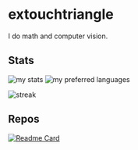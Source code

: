 # extouchtriangle

I do math and computer vision.

## Stats
 
![my stats](https://extouchtriangle-readme-stats.vercel.app/api?username=extouchtriangle&theme=tokyonight&hide_border=true&show_icons=true)
![my preferred languages](https://extouchtriangle-readme-stats.vercel.app/api/top-langs/?username=extouchtriangle&theme=tokyonight&show_icons=true&hide_border=true)

![streak](https://streak-stats.demolab.com?user=extouchtriangle&theme=tokyonight&hide_border=true)

## Repos
[![Readme Card](https://extouchtriangle-readme-stats.vercel.app/api/pin/?username=extouchtriangle&repo=tree-sitter-tsqx)](https://github.com/extouchtriangle/tree-sitter-tsqx)
